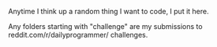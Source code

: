 
Anytime I think up a random thing I want to code, I put it here.

Any folders starting with "challenge" are my submissions to reddit.com/r/dailyprogrammer/ challenges.
